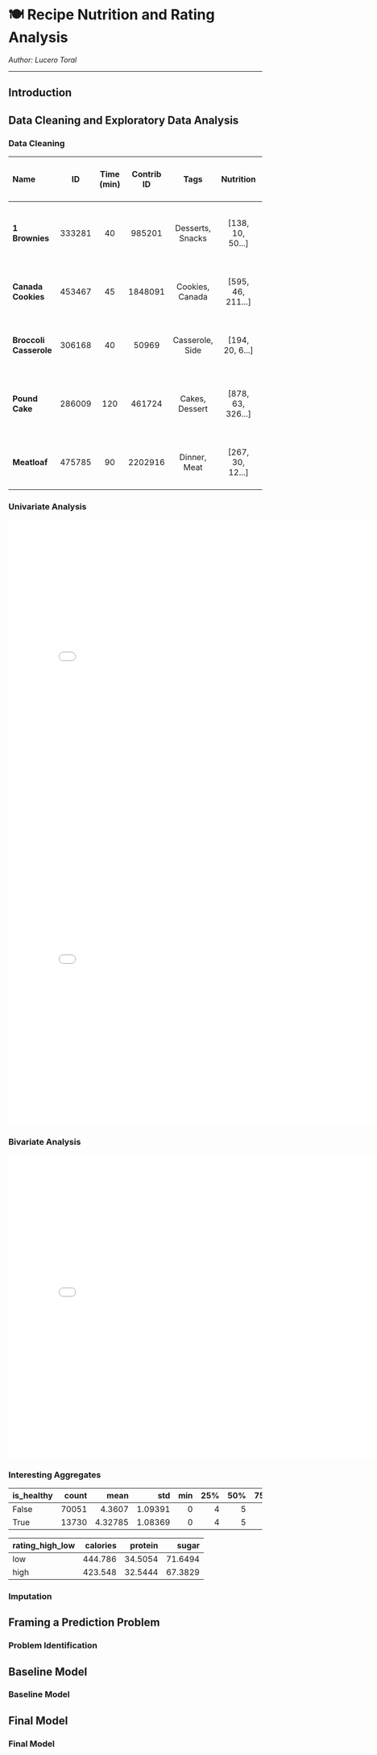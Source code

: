 # 🍽️ Recipe Nutrition and Rating Analysis
*Author: Lucero Toral*

---


## Introduction



## Data Cleaning and Exploratory Data Analysis

### Data Cleaning


| **Name**                | **ID**    | **Time (min)** | **Contrib ID** | **Tags**        | **Nutrition**   | **# Steps** | **Steps (First 100 chars)**             | **Description (First 100 chars)**       | **Ingredients (First 100 chars)**       | **# Ingred** | **User ID**    | **Recipe ID**  | **Date**    | **Rating** | **Review (First 100 chars)**            |
|:------------------------|:---------:|:--------------:|:--------------:|:----------------:|:---------------:|:-----------:|:--------------------------------------:|:-------------------------------------:|:--------------------------------------:|:------------:|:--------------:|:--------------:|:-----------:|:----------:|:--------------------------------------:|
| **1 Brownies**           | 333281    | 40             | 985201         | Desserts, Snacks| [138, 10, 50...]| 10          | Heat oven to 350F, line baking dish...  | The most chocolatey, moist, fudgy...  | Chocolate, Butter, Eggs, Sugar...     | 9            | 386585         | 333281         | 2008-11-19  |  4        | These were pretty good, but took f...  |
| **Canada Cookies**       | 453467    | 45             | 1848091        | Cookies, Canada | [595, 46, 211...]| 12          | Preheat oven, sift flours, blend...    | Best school cafeteria cookies...      | Sugar, Butter, Eggs, Vanilla...       | 11           | 424680         | 453467         | 2012-01-26  |  5        | Originally I was gonna cut the re...  |
| **Broccoli Casserole**   | 306168    | 40             | 50969          | Casserole, Side | [194, 20, 6...] | 6           | Preheat oven to 350, mix all ingr...  | Broccoli casserole inspired by...    | Broccoli, Cheese, Onions, Milk...     | 9            | 29782          | 306168         | 2008-12-31  |  5        | This was one of the best broccoli...  |
| **Pound Cake**           | 286009    | 120            | 461724         | Cakes, Dessert  | [878, 63, 326...]| 7           | Grease pan, cream butter, add flo...  | Super rich Southern pound cake...    | Butter, Sugar, Eggs, Flour...        | 7            | 678234         | 286009         | 2009-05-13  |  5        | Why a millionaire pound cake? Be...  |
| **Meatloaf**             | 475785    | 90             | 2202916        | Dinner, Meat    | [267, 30, 12...]| 17          | Pan fry bacon, mince onion, mix ...  | Mediterranean-inspired meatloaf...   | Meat, Bacon, Cheese, Onions...       | 13           | 998231         | 475785         | 2012-03-06  |  5        | Ready, set, cook! Special edition...  |




### Univariate Analysis

<iframe
  src="assets/hist_num_ingred.html"
  width="800"
  height="600"
  frameborder="0"
></iframe>

<iframe
  src="assets/dist_ratings.html"
  width="800"
  height="600"
  frameborder="0"
></iframe>

### Bivariate Analysis

<iframe
  src="assets/health_ratings.html"
  width="800"
  height="600"
  frameborder="0"
></iframe>

### Interesting Aggregates

| is_healthy   |   count |    mean |     std |   min |   25% |   50% |   75% |   max |
|:-------------|--------:|--------:|--------:|------:|------:|------:|------:|------:|
| False        |   70051 | 4.3607  | 1.09391 |     0 |     4 |     5 |     5 |     5 |
| True         |   13730 | 4.32785 | 1.08369 |     0 |     4 |     5 |     5 |     5 |

| rating_high_low   |   calories |   protein |   sugar |
|:------------------|-----------:|----------:|--------:|
| low               |    444.786 |   34.5054 | 71.6494 |
| high              |    423.548 |   32.5444 | 67.3829 |

### Imputation

## Framing a Prediction Problem

### Problem Identification

## Baseline Model

### Baseline Model

## Final Model

### Final Model